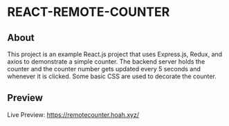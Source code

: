 # REACT-REMOTE-COUNTER

## About
This project is an example React.js project that uses Express.js, Redux, and axios to demonstrate a simple counter. The backend server holds the counter and the counter number gets updated every 5 seconds and whenever it is clicked. Some basic CSS are used to decorate the counter.

## Preview

Live Preview: https://remotecounter.hoah.xyz/
